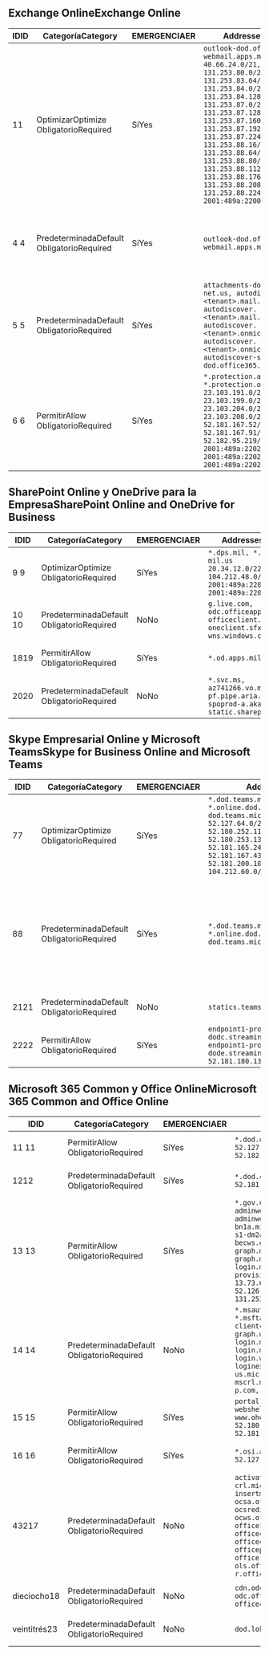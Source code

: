 <!--THIS FILE IS AUTOMATICALLY GENERATED. MANUAL CHANGES WILL BE OVERWRITTEN.-->
<!--Please contact the Office 365 Endpoints team with any questions.-->
<!--USGovDoD endpoints version 2019082800-->
<!--File generated 2019-08-28 11:00:12.2811-->

## <a name="exchange-online"></a><span data-ttu-id="932bd-101">Exchange Online</span><span class="sxs-lookup"><span data-stu-id="932bd-101">Exchange Online</span></span>

<span data-ttu-id="932bd-102">ID</span><span class="sxs-lookup"><span data-stu-id="932bd-102">ID</span></span> | <span data-ttu-id="932bd-103">Categoría</span><span class="sxs-lookup"><span data-stu-id="932bd-103">Category</span></span> | <span data-ttu-id="932bd-104">EMERGENCIA</span><span class="sxs-lookup"><span data-stu-id="932bd-104">ER</span></span> | <span data-ttu-id="932bd-105">Addresses</span><span class="sxs-lookup"><span data-stu-id="932bd-105">Addresses</span></span> | <span data-ttu-id="932bd-106">Puertos</span><span class="sxs-lookup"><span data-stu-id="932bd-106">Ports</span></span>
-- | -------------------- | --- | ---------------------------------------------------------------------------------------------------------------------------------------------------------------------------------------------------------------------------------------------------------------------------------------------------------------------------------------------------------------------------------------------- | -------------------------------
<span data-ttu-id="932bd-107">1</span><span class="sxs-lookup"><span data-stu-id="932bd-107">1</span></span> | <span data-ttu-id="932bd-108">Optimizar</span><span class="sxs-lookup"><span data-stu-id="932bd-108">Optimize</span></span><BR><span data-ttu-id="932bd-109">Obligatorio</span><span class="sxs-lookup"><span data-stu-id="932bd-109">Required</span></span> | <span data-ttu-id="932bd-110">Sí</span><span class="sxs-lookup"><span data-stu-id="932bd-110">Yes</span></span> | `outlook-dod.office365.us, webmail.apps.mil`<BR>`40.66.24.0/21, 131.253.80.0/24, 131.253.83.64/26, 131.253.84.0/26, 131.253.84.128/26, 131.253.87.0/25, 131.253.87.128/28, 131.253.87.160/27, 131.253.87.192/28, 131.253.87.224/28, 131.253.88.16/28, 131.253.88.64/28, 131.253.88.80/28, 131.253.88.112/28, 131.253.88.176/28, 131.253.88.208/28, 131.253.88.224/28, 2001:489a:2200:500::/56` | <span data-ttu-id="932bd-111">**TCP:** 443, 80</span><span class="sxs-lookup"><span data-stu-id="932bd-111">**TCP:** 443, 80</span></span>
<span data-ttu-id="932bd-112">4 </span><span class="sxs-lookup"><span data-stu-id="932bd-112">4</span></span> | <span data-ttu-id="932bd-113">Predeterminada</span><span class="sxs-lookup"><span data-stu-id="932bd-113">Default</span></span><BR><span data-ttu-id="932bd-114">Obligatorio</span><span class="sxs-lookup"><span data-stu-id="932bd-114">Required</span></span> | <span data-ttu-id="932bd-115">Sí</span><span class="sxs-lookup"><span data-stu-id="932bd-115">Yes</span></span> | `outlook-dod.office365.us, webmail.apps.mil` | <span data-ttu-id="932bd-116">**TCP:** 143, 25, 587, 993, 995</span><span class="sxs-lookup"><span data-stu-id="932bd-116">**TCP:** 143, 25, 587, 993, 995</span></span>
<span data-ttu-id="932bd-117">5 </span><span class="sxs-lookup"><span data-stu-id="932bd-117">5</span></span> | <span data-ttu-id="932bd-118">Predeterminada</span><span class="sxs-lookup"><span data-stu-id="932bd-118">Default</span></span><BR><span data-ttu-id="932bd-119">Obligatorio</span><span class="sxs-lookup"><span data-stu-id="932bd-119">Required</span></span> | <span data-ttu-id="932bd-120">Sí</span><span class="sxs-lookup"><span data-stu-id="932bd-120">Yes</span></span> | `attachments-dod.office365-net.us, autodiscover.<tenant>.mail.onmicrosoft.com, autodiscover.<tenant>.mail.onmicrosoft.us, autodiscover.<tenant>.onmicrosoft.com, autodiscover.<tenant>.onmicrosoft.us, autodiscover-s-dod.office365.us` | <span data-ttu-id="932bd-121">**TCP:** 443, 80</span><span class="sxs-lookup"><span data-stu-id="932bd-121">**TCP:** 443, 80</span></span>
<span data-ttu-id="932bd-122">6 </span><span class="sxs-lookup"><span data-stu-id="932bd-122">6</span></span> | <span data-ttu-id="932bd-123">Permitir</span><span class="sxs-lookup"><span data-stu-id="932bd-123">Allow</span></span><BR><span data-ttu-id="932bd-124">Obligatorio</span><span class="sxs-lookup"><span data-stu-id="932bd-124">Required</span></span> | <span data-ttu-id="932bd-125">Sí</span><span class="sxs-lookup"><span data-stu-id="932bd-125">Yes</span></span> | `*.protection.apps.mil, *.protection.office365.us`<BR>`23.103.191.0/24, 23.103.199.0/25, 23.103.204.0/22, 23.103.208.0/22, 52.181.167.52/32, 52.181.167.91/32, 52.182.95.219/32, 2001:489a:2202::/62, 2001:489a:2202:8::/62, 2001:489a:2202:2000::/63` | <span data-ttu-id="932bd-126">**TCP:** 25, 443</span><span class="sxs-lookup"><span data-stu-id="932bd-126">**TCP:** 25, 443</span></span>

## <a name="sharepoint-online-and-onedrive-for-business"></a><span data-ttu-id="932bd-127">SharePoint Online y OneDrive para la Empresa</span><span class="sxs-lookup"><span data-stu-id="932bd-127">SharePoint Online and OneDrive for Business</span></span>

<span data-ttu-id="932bd-128">ID</span><span class="sxs-lookup"><span data-stu-id="932bd-128">ID</span></span> | <span data-ttu-id="932bd-129">Categoría</span><span class="sxs-lookup"><span data-stu-id="932bd-129">Category</span></span> | <span data-ttu-id="932bd-130">EMERGENCIA</span><span class="sxs-lookup"><span data-stu-id="932bd-130">ER</span></span> | <span data-ttu-id="932bd-131">Addresses</span><span class="sxs-lookup"><span data-stu-id="932bd-131">Addresses</span></span> | <span data-ttu-id="932bd-132">Puertos</span><span class="sxs-lookup"><span data-stu-id="932bd-132">Ports</span></span>
-- | -------------------- | --- | ------------------------------------------------------------------------------------------------------------------- | ----------------
<span data-ttu-id="932bd-133">9 </span><span class="sxs-lookup"><span data-stu-id="932bd-133">9</span></span> | <span data-ttu-id="932bd-134">Optimizar</span><span class="sxs-lookup"><span data-stu-id="932bd-134">Optimize</span></span><BR><span data-ttu-id="932bd-135">Obligatorio</span><span class="sxs-lookup"><span data-stu-id="932bd-135">Required</span></span> | <span data-ttu-id="932bd-136">Sí</span><span class="sxs-lookup"><span data-stu-id="932bd-136">Yes</span></span> | `*.dps.mil, *.sharepoint-mil.us`<BR>`20.34.12.0/22, 104.212.48.0/23, 2001:489a:2204::/63, 2001:489a:2204:c00::/54` | <span data-ttu-id="932bd-137">**TCP:** 443, 80</span><span class="sxs-lookup"><span data-stu-id="932bd-137">**TCP:** 443, 80</span></span>
<span data-ttu-id="932bd-138">10 </span><span class="sxs-lookup"><span data-stu-id="932bd-138">10</span></span> | <span data-ttu-id="932bd-139">Predeterminada</span><span class="sxs-lookup"><span data-stu-id="932bd-139">Default</span></span><BR><span data-ttu-id="932bd-140">Obligatorio</span><span class="sxs-lookup"><span data-stu-id="932bd-140">Required</span></span> | <span data-ttu-id="932bd-141">No</span><span class="sxs-lookup"><span data-stu-id="932bd-141">No</span></span> | `g.live.com, odc.officeapps.live.com, officeclient.microsoft.com, oneclient.sfx.ms, wns.windows.com` | <span data-ttu-id="932bd-142">**TCP:** 443, 80</span><span class="sxs-lookup"><span data-stu-id="932bd-142">**TCP:** 443, 80</span></span>
<span data-ttu-id="932bd-143">18</span><span class="sxs-lookup"><span data-stu-id="932bd-143">19</span></span> | <span data-ttu-id="932bd-144">Permitir</span><span class="sxs-lookup"><span data-stu-id="932bd-144">Allow</span></span><BR><span data-ttu-id="932bd-145">Obligatorio</span><span class="sxs-lookup"><span data-stu-id="932bd-145">Required</span></span> | <span data-ttu-id="932bd-146">Sí</span><span class="sxs-lookup"><span data-stu-id="932bd-146">Yes</span></span> | `*.od.apps.mil, od.apps.mil` | <span data-ttu-id="932bd-147">**TCP:** 443, 80</span><span class="sxs-lookup"><span data-stu-id="932bd-147">**TCP:** 443, 80</span></span>
<span data-ttu-id="932bd-148">20</span><span class="sxs-lookup"><span data-stu-id="932bd-148">20</span></span> | <span data-ttu-id="932bd-149">Predeterminada</span><span class="sxs-lookup"><span data-stu-id="932bd-149">Default</span></span><BR><span data-ttu-id="932bd-150">Obligatorio</span><span class="sxs-lookup"><span data-stu-id="932bd-150">Required</span></span> | <span data-ttu-id="932bd-151">No</span><span class="sxs-lookup"><span data-stu-id="932bd-151">No</span></span> | `*.svc.ms, az741266.vo.msecnd.net, pf.pipe.aria.microsoft.com, spoprod-a.akamaihd.net, static.sharepointonline.com` | <span data-ttu-id="932bd-152">**TCP:** 443, 80</span><span class="sxs-lookup"><span data-stu-id="932bd-152">**TCP:** 443, 80</span></span>

## <a name="skype-for-business-online-and-microsoft-teams"></a><span data-ttu-id="932bd-153">Skype Empresarial Online y Microsoft Teams</span><span class="sxs-lookup"><span data-stu-id="932bd-153">Skype for Business Online and Microsoft Teams</span></span>

<span data-ttu-id="932bd-154">ID</span><span class="sxs-lookup"><span data-stu-id="932bd-154">ID</span></span> | <span data-ttu-id="932bd-155">Categoría</span><span class="sxs-lookup"><span data-stu-id="932bd-155">Category</span></span> | <span data-ttu-id="932bd-156">EMERGENCIA</span><span class="sxs-lookup"><span data-stu-id="932bd-156">ER</span></span> | <span data-ttu-id="932bd-157">Addresses</span><span class="sxs-lookup"><span data-stu-id="932bd-157">Addresses</span></span> | <span data-ttu-id="932bd-158">Puertos</span><span class="sxs-lookup"><span data-stu-id="932bd-158">Ports</span></span>
-- | -------------------- | --- | -------------------------------------------------------------------------------------------------------------------------------------------------------------------------------------------------------------------------------------------------------------------------------------------------------------------------------------------------------- | --------------------------------------------------
<span data-ttu-id="932bd-159">7</span><span class="sxs-lookup"><span data-stu-id="932bd-159">7</span></span> | <span data-ttu-id="932bd-160">Optimizar</span><span class="sxs-lookup"><span data-stu-id="932bd-160">Optimize</span></span><BR><span data-ttu-id="932bd-161">Obligatorio</span><span class="sxs-lookup"><span data-stu-id="932bd-161">Required</span></span> | <span data-ttu-id="932bd-162">Sí</span><span class="sxs-lookup"><span data-stu-id="932bd-162">Yes</span></span> | `*.dod.teams.microsoft.us, *.online.dod.skypeforbusiness.us, dod.teams.microsoft.us`<BR>`52.127.64.0/21, 52.180.249.148/32, 52.180.252.118/32, 52.180.252.187/32, 52.180.253.137/32, 52.180.253.154/32, 52.181.165.243/32, 52.181.166.119/32, 52.181.167.43/32, 52.181.167.64/32, 52.181.200.104/32, 104.212.32.0/22, 104.212.60.0/23, 195.134.240.0/22` | <span data-ttu-id="932bd-163">**TCP:** 443</span><span class="sxs-lookup"><span data-stu-id="932bd-163">**TCP:** 443</span></span><BR><span data-ttu-id="932bd-164">**UDP:** 3478, 3479, 3480, 3481</span><span class="sxs-lookup"><span data-stu-id="932bd-164">**UDP:** 3478, 3479, 3480, 3481</span></span>
<span data-ttu-id="932bd-165">8</span><span class="sxs-lookup"><span data-stu-id="932bd-165">8</span></span> | <span data-ttu-id="932bd-166">Predeterminada</span><span class="sxs-lookup"><span data-stu-id="932bd-166">Default</span></span><BR><span data-ttu-id="932bd-167">Obligatorio</span><span class="sxs-lookup"><span data-stu-id="932bd-167">Required</span></span> | <span data-ttu-id="932bd-168">Sí</span><span class="sxs-lookup"><span data-stu-id="932bd-168">Yes</span></span> | `*.dod.teams.microsoft.us, *.online.dod.skypeforbusiness.us, dod.teams.microsoft.us` | <span data-ttu-id="932bd-169">**TCP:** 5061, 50000-59999</span><span class="sxs-lookup"><span data-stu-id="932bd-169">**TCP:** 5061, 50000-59999</span></span><BR><span data-ttu-id="932bd-170">**UDP:** 50000-59999</span><span class="sxs-lookup"><span data-stu-id="932bd-170">**UDP:** 50000-59999</span></span>
<span data-ttu-id="932bd-171">21</span><span class="sxs-lookup"><span data-stu-id="932bd-171">21</span></span> | <span data-ttu-id="932bd-172">Predeterminada</span><span class="sxs-lookup"><span data-stu-id="932bd-172">Default</span></span><BR><span data-ttu-id="932bd-173">Obligatorio</span><span class="sxs-lookup"><span data-stu-id="932bd-173">Required</span></span> | <span data-ttu-id="932bd-174">No</span><span class="sxs-lookup"><span data-stu-id="932bd-174">No</span></span> | `statics.teams.microsoft.com` | <span data-ttu-id="932bd-175">**TCP:** 443</span><span class="sxs-lookup"><span data-stu-id="932bd-175">**TCP:** 443</span></span>
<span data-ttu-id="932bd-176">22</span><span class="sxs-lookup"><span data-stu-id="932bd-176">22</span></span> | <span data-ttu-id="932bd-177">Permitir</span><span class="sxs-lookup"><span data-stu-id="932bd-177">Allow</span></span><BR><span data-ttu-id="932bd-178">Obligatorio</span><span class="sxs-lookup"><span data-stu-id="932bd-178">Required</span></span> | <span data-ttu-id="932bd-179">Sí</span><span class="sxs-lookup"><span data-stu-id="932bd-179">Yes</span></span> | `endpoint1-proddodcecompsvc-dodc.streaming.media.usgovcloudapi.net, endpoint1-proddodeacompsvc-dode.streaming.media.usgovcloudapi.net`<BR>`52.181.180.135/32, 52.182.53.6/32` | <span data-ttu-id="932bd-180">**TCP:** 443</span><span class="sxs-lookup"><span data-stu-id="932bd-180">**TCP:** 443</span></span>

## <a name="microsoft-365-common-and-office-online"></a><span data-ttu-id="932bd-181">Microsoft 365 Common y Office Online</span><span class="sxs-lookup"><span data-stu-id="932bd-181">Microsoft 365 Common and Office Online</span></span>

<span data-ttu-id="932bd-182">ID</span><span class="sxs-lookup"><span data-stu-id="932bd-182">ID</span></span> | <span data-ttu-id="932bd-183">Categoría</span><span class="sxs-lookup"><span data-stu-id="932bd-183">Category</span></span> | <span data-ttu-id="932bd-184">EMERGENCIA</span><span class="sxs-lookup"><span data-stu-id="932bd-184">ER</span></span> | <span data-ttu-id="932bd-185">Addresses</span><span class="sxs-lookup"><span data-stu-id="932bd-185">Addresses</span></span> | <span data-ttu-id="932bd-186">Puertos</span><span class="sxs-lookup"><span data-stu-id="932bd-186">Ports</span></span>
-- | ------------------- | --- | ------------------------------------------------------------------------------------------------------------------------------------------------------------------------------------------------------------------------------------------------------------------------------------------------------------------------------------------------------------------------------------------------------------------------- | ----------------
<span data-ttu-id="932bd-187">11 </span><span class="sxs-lookup"><span data-stu-id="932bd-187">11</span></span> | <span data-ttu-id="932bd-188">Permitir</span><span class="sxs-lookup"><span data-stu-id="932bd-188">Allow</span></span><BR><span data-ttu-id="932bd-189">Obligatorio</span><span class="sxs-lookup"><span data-stu-id="932bd-189">Required</span></span> | <span data-ttu-id="932bd-190">Sí</span><span class="sxs-lookup"><span data-stu-id="932bd-190">Yes</span></span> | `*.dod.online.office365.us`<BR>`52.127.80.0/23, 52.181.164.39/32, 52.182.95.191/32` | <span data-ttu-id="932bd-191">**TCP:** 443</span><span class="sxs-lookup"><span data-stu-id="932bd-191">**TCP:** 443</span></span>
<span data-ttu-id="932bd-192">12</span><span class="sxs-lookup"><span data-stu-id="932bd-192">12</span></span> | <span data-ttu-id="932bd-193">Predeterminada</span><span class="sxs-lookup"><span data-stu-id="932bd-193">Default</span></span><BR><span data-ttu-id="932bd-194">Obligatorio</span><span class="sxs-lookup"><span data-stu-id="932bd-194">Required</span></span> | <span data-ttu-id="932bd-195">Sí</span><span class="sxs-lookup"><span data-stu-id="932bd-195">Yes</span></span> | `*.dod.cdn.office365.us`<BR>`52.181.164.39/32, 52.182.95.191/32` | <span data-ttu-id="932bd-196">**TCP:** 443</span><span class="sxs-lookup"><span data-stu-id="932bd-196">**TCP:** 443</span></span>
<span data-ttu-id="932bd-197">13 </span><span class="sxs-lookup"><span data-stu-id="932bd-197">13</span></span> | <span data-ttu-id="932bd-198">Permitir</span><span class="sxs-lookup"><span data-stu-id="932bd-198">Allow</span></span><BR><span data-ttu-id="932bd-199">Obligatorio</span><span class="sxs-lookup"><span data-stu-id="932bd-199">Required</span></span> | <span data-ttu-id="932bd-200">Sí</span><span class="sxs-lookup"><span data-stu-id="932bd-200">Yes</span></span> | `*.gov.us.microsoftonline.com, adminwebservice.gov.us.microsoftonline.com, adminwebservice-s1-bn1a.microsoftonline.com, adminwebservice-s1-dm2a.microsoftonline.com, becws.gov.us.microsoftonline.com, dod-graph.microsoft.us, graph.microsoftazure.us, login.microsoftonline.us, provisioningapi.gov.us.microsoftonline.com`<BR>`13.73.64.64/26, 13.73.208.128/25, 52.126.194.0/23, 52.244.120.128/25, 131.253.120.0/24` | <span data-ttu-id="932bd-201">**TCP:** 443</span><span class="sxs-lookup"><span data-stu-id="932bd-201">**TCP:** 443</span></span>
<span data-ttu-id="932bd-202">14 </span><span class="sxs-lookup"><span data-stu-id="932bd-202">14</span></span> | <span data-ttu-id="932bd-203">Predeterminada</span><span class="sxs-lookup"><span data-stu-id="932bd-203">Default</span></span><BR><span data-ttu-id="932bd-204">Obligatorio</span><span class="sxs-lookup"><span data-stu-id="932bd-204">Required</span></span> | <span data-ttu-id="932bd-205">No</span><span class="sxs-lookup"><span data-stu-id="932bd-205">No</span></span> | `*.msauth.net, *.msauthimages.us, *.msftauth.net, *.msftauthimages.us, clientconfig.microsoftonline-p.net, graph.windows.net, login.microsoftonline.com, login.microsoftonline-p.com, login.windows.net, loginex.microsoftonline.com, login-us.microsoftonline.com, mscrl.microsoft.com, nexus.microsoftonline-p.com, secure.aadcdn.microsoftonline-p.com` | <span data-ttu-id="932bd-206">**TCP:** 443</span><span class="sxs-lookup"><span data-stu-id="932bd-206">**TCP:** 443</span></span>
<span data-ttu-id="932bd-207">15 </span><span class="sxs-lookup"><span data-stu-id="932bd-207">15</span></span> | <span data-ttu-id="932bd-208">Permitir</span><span class="sxs-lookup"><span data-stu-id="932bd-208">Allow</span></span><BR><span data-ttu-id="932bd-209">Obligatorio</span><span class="sxs-lookup"><span data-stu-id="932bd-209">Required</span></span> | <span data-ttu-id="932bd-210">Sí</span><span class="sxs-lookup"><span data-stu-id="932bd-210">Yes</span></span> | `portal.apps.mil, webshell.dodsuite.office365.us, www.ohome.apps.mil`<BR>`52.180.251.166/32, 52.181.160.19/32, 52.181.160.113/32, 52.182.92.132/32` | <span data-ttu-id="932bd-211">**TCP:** 443</span><span class="sxs-lookup"><span data-stu-id="932bd-211">**TCP:** 443</span></span>
<span data-ttu-id="932bd-212">16 </span><span class="sxs-lookup"><span data-stu-id="932bd-212">16</span></span> | <span data-ttu-id="932bd-213">Permitir</span><span class="sxs-lookup"><span data-stu-id="932bd-213">Allow</span></span><BR><span data-ttu-id="932bd-214">Obligatorio</span><span class="sxs-lookup"><span data-stu-id="932bd-214">Required</span></span> | <span data-ttu-id="932bd-215">Sí</span><span class="sxs-lookup"><span data-stu-id="932bd-215">Yes</span></span> | `*.osi.apps.mil`<BR>`52.127.72.0/21` | <span data-ttu-id="932bd-216">**TCP:** 443</span><span class="sxs-lookup"><span data-stu-id="932bd-216">**TCP:** 443</span></span>
<span data-ttu-id="932bd-217">432</span><span class="sxs-lookup"><span data-stu-id="932bd-217">17</span></span> | <span data-ttu-id="932bd-218">Predeterminada</span><span class="sxs-lookup"><span data-stu-id="932bd-218">Default</span></span><BR><span data-ttu-id="932bd-219">Obligatorio</span><span class="sxs-lookup"><span data-stu-id="932bd-219">Required</span></span> | <span data-ttu-id="932bd-220">No</span><span class="sxs-lookup"><span data-stu-id="932bd-220">No</span></span> | `activation.sls.microsoft.com, crl.microsoft.com, go.microsoft.com, insertmedia.bing.office.net, ocsa.officeapps.live.com, ocsredir.officeapps.live.com, ocws.officeapps.live.com, office15client.microsoft.com, officecdn.microsoft.com, officecdn.microsoft.com.edgesuite.net, officepreviewredir.microsoft.com, officeredir.microsoft.com, ols.officeapps.live.com, r.office.microsoft.com` | <span data-ttu-id="932bd-221">**TCP:** 443, 80</span><span class="sxs-lookup"><span data-stu-id="932bd-221">**TCP:** 443, 80</span></span>
<span data-ttu-id="932bd-222">dieciocho</span><span class="sxs-lookup"><span data-stu-id="932bd-222">18</span></span> | <span data-ttu-id="932bd-223">Predeterminada</span><span class="sxs-lookup"><span data-stu-id="932bd-223">Default</span></span><BR><span data-ttu-id="932bd-224">Obligatorio</span><span class="sxs-lookup"><span data-stu-id="932bd-224">Required</span></span> | <span data-ttu-id="932bd-225">No</span><span class="sxs-lookup"><span data-stu-id="932bd-225">No</span></span> | `cdn.odc.officeapps.live.com, odc.officeapps.live.com, officeclient.microsoft.com` | <span data-ttu-id="932bd-226">**TCP:** 443, 80</span><span class="sxs-lookup"><span data-stu-id="932bd-226">**TCP:** 443, 80</span></span>
<span data-ttu-id="932bd-227">veintitrés</span><span class="sxs-lookup"><span data-stu-id="932bd-227">23</span></span> | <span data-ttu-id="932bd-228">Predeterminada</span><span class="sxs-lookup"><span data-stu-id="932bd-228">Default</span></span><BR><span data-ttu-id="932bd-229">Obligatorio</span><span class="sxs-lookup"><span data-stu-id="932bd-229">Required</span></span> | <span data-ttu-id="932bd-230">No</span><span class="sxs-lookup"><span data-stu-id="932bd-230">No</span></span> | `dod.loki.office365.us` | <span data-ttu-id="932bd-231">**TCP:** 443</span><span class="sxs-lookup"><span data-stu-id="932bd-231">**TCP:** 443</span></span>
